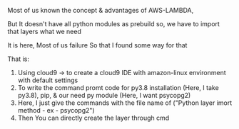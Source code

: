 Most of us known the concept & advantages of AWS-LAMBDA,

But It doesn't have all python modules as prebuild so, we have to import that layers what we need

It is here, Most of us failure
So that I found some way for that

That is:

1) Using cloud9 -> to create a cloud9 IDE with amazon-linux environment with default settings
2) To write the command promt code for py3.8 installation (Here, I take py3.8), pip, & our need py module (Here, I want psycopg2)
3) Here, I just give the commands with the file name of ("Python layer imort method - ex - psycopg2")
4) Then You can directly create the layer through cmd
